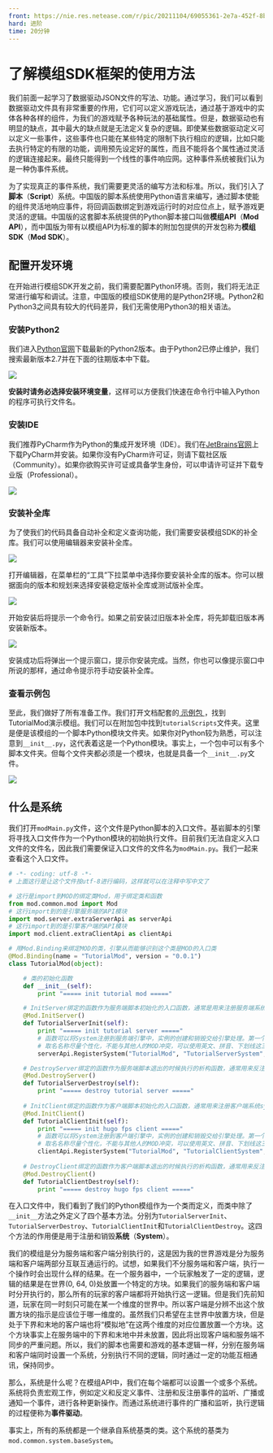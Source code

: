 ```yaml
---
front: https://nie.res.netease.com/r/pic/20211104/69055361-2e7a-452f-8b1a-f23e1262a03a.jpg
hard: 进阶
time: 20分钟
---
```


# 了解模组SDK框架的使用方法

我们前面一起学习了数据驱动JSON文件的写法、功能。通过学习，我们可以看到数据驱动文件具有非常重要的作用，它们可以定义游戏玩法，通过基于游戏中的实体各种各样的组件，为我们的游戏赋予各种玩法的基础属性。但是，数据驱动也有明显的缺点，其中最大的缺点就是无法定义复杂的逻辑。即使某些数据驱动定义可以定义一些事件，这些事件也只能在某些特定的限制下执行相应的逻辑，比如只能去执行特定的有限的功能，调用预先设定好的属性，而且不能将各个属性通过灵活的逻辑连接起来。最终只能得到一个线性的事件响应网。这种事件系统被我们认为是一种伪事件系统。

为了实现真正的事件系统，我们需要更灵活的编写方法和标准。所以，我们引入了**脚本**（**Script**）系统。中国版的脚本系统使用Python语言来编写，通过脚本使能的组件灵活地响应事件，将回调函数绑定到游戏运行时的对应位点上，赋予游戏更灵活的逻辑。中国版的这套脚本系统提供的Python脚本接口叫做**模组API**（**Mod API**），而中国版为带有以模组API为标准的脚本的附加包提供的开发包称为**模组SDK**（**Mod SDK**）。

## 配置开发环境

在开始进行模组SDK开发之前，我们需要配置Python环境。否则，我们将无法正常进行编写和调试。注意，中国版的模组SDK使用的是Python2环境。Python2和Python3之间具有较大的代码差异，我们无需使用Python3的相关语法。

### 安装Python2

我们进入[Python官网](https://www.python.org/downloads/)下载最新的Python2版本。由于Python2已停止维护，我们搜索最新版本2.7并在下面的往期版本中下载。

![](./images/11.1_download_python.png)

**安装时请务必选择安装环境变量**，这样可以方便我们快速在命令行中输入Python的程序可执行文件名。

### 安装IDE

我们推荐PyCharm作为Python的集成开发环境（IDE）。我们在[JetBrains官网](https://www.jetbrains.com/pycharm/download/)上下载PyCharm并安装。如果你没有PyCharm许可证，则请下载社区版（Community）。如果你欲购买许可证或具备学生身份，可以申请许可证并下载专业版（Professional）。

![](./images/11.1_install_pycharm.png)

### 安装补全库

为了使我们的代码具备自动补全和定义查询功能，我们需要安装模组SDK的补全库。我们可以使用编辑器来安装补全库。

![](./images/11.1_install_lib.png)

打开编辑器，在菜单栏的“工具”下拉菜单中选择你要安装补全库的版本。你可以根据面向的版本和规划来选择安装稳定版补全库或测试版补全库。

![](./images/11.1_cmd_line.png)

开始安装后将提示一个命令行。如果之前安装过旧版本补全库，将先卸载旧版本再安装新版本。

![](./images/11.1_install_successfully.png)

安装成功后将弹出一个提示窗口，提示你安装完成。当然，你也可以像提示窗口中所说的那样，通过命令提示符手动安装补全库。

### 查看示例包

至此，我们做好了所有准备工作。我们打开文档配套的<a href="../../../../mcguide/20-玩法开发/13-模组SDK编程/60-Demo示例.html" rel="noopenner"> 示例包 </a>，找到TutorialMod演示模组。我们可以在附加包中找到`tutorialScripts`文件夹。这里是便是该模组的一个脚本Python模块文件夹。如果你对Python较为熟悉，可以注意到`__init__.py`，这代表着这是一个Python模块。事实上，一个包中可以有多个脚本文件夹。但每个文件夹都必须是一个模块，也就是具备一个`__init__.py`文件。

![](./images/11.1_open_demo.png)

## 什么是系统

我们打开`modMain.py`文件，这个文件是Python脚本的入口文件。基岩脚本的引擎将寻找入口文件作为一个Python模块的初始执行文件。目前我们无法自定义入口文件的文件名，因此我们需要保证入口文件的文件名为`modMain.py`。我们一起来查看这个入口文件。

```python
# -*- coding: utf-8 -*-
# 上面这行是让这个文件按utf-8进行编码，这样就可以在注释中写中文了

# 这行是import到MOD的绑定类Mod，用于绑定类和函数
from mod.common.mod import Mod
# 这行import到的是引擎服务端的API模块
import mod.server.extraServerApi as serverApi
# 这行import到的是引擎客户端的API模块
import mod.client.extraClientApi as clientApi

# 用Mod.Binding来绑定MOD的类，引擎从而能够识别这个类是MOD的入口类
@Mod.Binding(name = "TutorialMod", version = "0.0.1")
class TutorialMod(object):

    # 类的初始化函数
    def __init__(self):
        print "===== init tutorial mod ====="

    # InitServer绑定的函数作为服务端脚本初始化的入口函数，通常是用来注册服务端系统system和组件component
    @Mod.InitServer()
    def TutorialServerInit(self):
        print "===== init tutorial server ====="
        # 函数可以将System注册到服务端引擎中，实例的创建和销毁交给引擎处理。第一个参数是MOD名称，第二个是System名称，第三个是自定义MOD System类的路径
        # 取名名称尽量个性化，不能与其他人的MOD冲突，可以使用英文、拼音、下划线这三种。
        serverApi.RegisterSystem("TutorialMod", "TutorialServerSystem", "tutorialScripts.tutorialServerSystem.TutorialServerSystem")

    # DestroyServer绑定的函数作为服务端脚本退出的时候执行的析构函数，通常用来反注册一些内容,可为空
    @Mod.DestroyServer()
    def TutorialServerDestroy(self):
        print "===== destroy tutorial server ====="
    
    # InitClient绑定的函数作为客户端脚本初始化的入口函数，通常用来注册客户端系统system和组件component
    @Mod.InitClient()
    def TutorialClientInit(self):
        print "===== init hugo fps client ====="
        # 函数可以将System注册到客户端引擎中，实例的创建和销毁交给引擎处理。第一个参数是MOD名称，第二个是System名称，第三个是自定义MOD System类的路径
        # 取名名称尽量个性化，不能与其他人的MOD冲突，可以使用英文、拼音、下划线这三种。
        clientApi.RegisterSystem("TutorialMod", "TutorialClientSystem", "tutorialScripts.tutorialClientSystem.TutorialClientSystem")
    
    # DestroyClient绑定的函数作为客户端脚本退出的时候执行的析构函数，通常用来反注册一些内容,可为空
    @Mod.DestroyClient()
    def TutorialClientDestroy(self):
        print "===== destroy hugo fps client ====="

```

在入口文件中，我们看到了我们的Python模组作为一个类而定义，而类中除了`__init__`方法之外定义了四个基本方法。分别为`TutorialServerInit`、`TutorialServerDestroy`、`TutorialClientInit`和`TutorialClientDestroy`。这四个方法的作用便是用于注册和销毁**系统**（**System**）。

我们的模组是分为服务端和客户端分别执行的，这是因为我的世界游戏是分为服务端和客户端两部分互联互通运行的。试想，如果我们不分服务端和客户端，执行一个操作时会出现什么样的结果。在一个服务器中，一个玩家触发了一定的逻辑，逻辑的结果是在世界(0, 64, 0)处放置一个特定的方块。如果我们的服务端和客户端时分开执行的，那么所有的玩家的客户端都将开始执行这一逻辑。但是我们先前知道，玩家在同一时刻只可能在某一个维度的世界中。所以客户端是分辨不出这个放置方块的指示是应该位于哪一维度的。虽然我们只希望在主世界中放置方块，但是处于下界和末地的客户端也将“模拟地”在这两个维度的对应位置放置一个方块。这个方块事实上在服务端中的下界和末地中并未放置，因此将出现客户端和服务端不同步的严重问题。所以，我们的脚本也需要和游戏的基本逻辑一样，分别在服务端和客户端同时设置一个系统，分别执行不同的逻辑，同时通过一定的功能互相通讯，保持同步。

那么，系统是什么呢？在模组API中，我们在每个端都可以设置一个或多个系统。系统将负责宏观工作，例如定义和反定义事件、注册和反注册事件的监听、广播或通知一个事件，进行各种更新操作。而通过系统进行事件的广播和监听，执行逻辑的过程便称为**事件驱动**。

事实上，所有的系统都是一个继承自系统基类的类。这个系统的基类为`mod.common.system.baseSystem`。